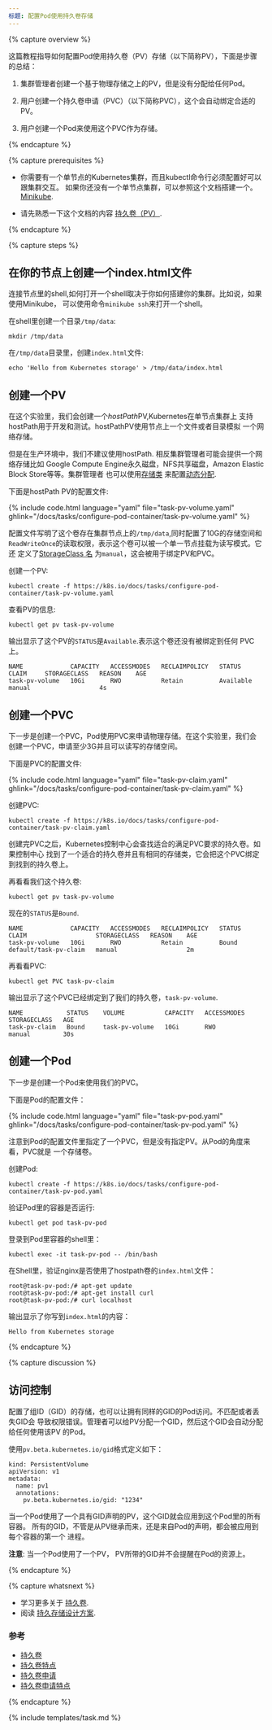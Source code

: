 ```yaml
---
标题: 配置Pod使用持久卷存储
---
```




{% capture overview %}

这篇教程指导如何配置Pod使用持久卷（PV）存储（以下简称PV），下面是步骤的总结：

1. 集群管理者创建一个基于物理存储之上的PV，但是没有分配给任何Pod。

1. 用户创建一个持久卷申请（PVC）（以下简称PVC），这个会自动绑定合适的PV。

1. 用户创建一个Pod来使用这个PVC作为存储。

{% endcapture %}

{% capture prerequisites %}

* 你需要有一个单节点的Kubernetes集群，而且kubectl命令行必须配置好可以跟集群交互。
如果你还没有一个单节点集群，可以参照这个文档搭建一个。
[Minikube](/docs/getting-started-guides/minikube).

* 请先熟悉一下这个文档的内容
[持久卷（PV）](/docs/concepts/storage/persistent-volumes/).

{% endcapture %}

{% capture steps %}



## 在你的节点上创建一个index.html文件

连接节点里的shell,如何打开一个shell取决于你如何搭建你的集群。比如说，如果使用Minikube，
可以使用命令`minikube ssh`来打开一个shell。

在shell里创建一个目录`/tmp/data`:

    mkdir /tmp/data

在`/tmp/data`目录里，创建`index.html`文件:

    echo 'Hello from Kubernetes storage' > /tmp/data/index.html



## 创建一个PV

在这个实验里，我们会创建一个*hostPath*PV,Kubernetes在单节点集群上
支持hostPath用于开发和测试。hostPathPV使用节点上一个文件或者目录模拟
一个网络存储。

但是在生产环境中，我们不建议使用hostPath. 相反集群管理者可能会提供一个网络存储比如
Google Compute Engine永久磁盘，NFS共享磁盘，Amazon Elastic Block Store等等。集群管理者
也可以使用[存储类](/docs/resources-reference/{{page.version}}/#storageclass-v1-storage)
来配置[动态分配](http://blog.kubernetes.io/2016/10/dynamic-provisioning-and-storage-in-kubernetes.html).

下面是hostPath PV的配置文件:

{% include code.html language="yaml" file="task-pv-volume.yaml" ghlink="/docs/tasks/configure-pod-container/task-pv-volume.yaml" %}

配置文件写明了这个卷存在集群节点上的`/tmp/data`,同时配置了10G的存储空间和
`ReadWriteOnce`的读取权限，表示这个卷可以被一个单一节点挂载为读写模式。它还
定义了[StorageClass 名](/docs/concepts/storage/persistent-volumes/#class)
为`manual`，这会被用于绑定PV和PVC。

创建一个PV:

    kubectl create -f https://k8s.io/docs/tasks/configure-pod-container/task-pv-volume.yaml

查看PV的信息:

    kubectl get pv task-pv-volume

输出显示了这个PV的`STATUS`是`Available`.表示这个卷还没有被绑定到任何
PVC上。

    NAME             CAPACITY   ACCESSMODES   RECLAIMPOLICY   STATUS      CLAIM     STORAGECLASS   REASON    AGE
    task-pv-volume   10Gi       RWO           Retain          Available             manual                   4s



## 创建一个PVC

下一步是创建一个PVC，Pod使用PVC来申请物理存储。在这个实验里，我们会
创建一个PVC，申请至少3G并且可以读写的存储空间。

下面是PVC的配置文件:

{% include code.html language="yaml" file="task-pv-claim.yaml" ghlink="/docs/tasks/configure-pod-container/task-pv-claim.yaml" %}

创建PVC:

    kubectl create -f https://k8s.io/docs/tasks/configure-pod-container/task-pv-claim.yaml

创建完PVC之后，Kubernetes控制中心会查找适合的满足PVC要求的持久卷。如果控制中心
找到了一个适合的持久卷并且有相同的存储类，它会把这个PVC绑定到找到的持久卷上。

再看看我们这个持久卷:

    kubectl get pv task-pv-volume

现在的`STATUS`是`Bound`.

    NAME             CAPACITY   ACCESSMODES   RECLAIMPOLICY   STATUS    CLAIM                   STORAGECLASS   REASON    AGE
    task-pv-volume   10Gi       RWO           Retain          Bound     default/task-pv-claim   manual                   2m

再看看PVC:

    kubectl get PVC task-pv-claim

输出显示了这个PVC已经绑定到了我们的持久卷，`task-pv-volume`.

    NAME            STATUS    VOLUME           CAPACITY   ACCESSMODES   STORAGECLASS   AGE
    task-pv-claim   Bound     task-pv-volume   10Gi       RWO           manual         30s



## 创建一个Pod

下一步是创建一个Pod来使用我们的PVC。

下面是Pod的配置文件：

{% include code.html language="yaml" file="task-pv-pod.yaml" ghlink="/docs/tasks/configure-pod-container/task-pv-pod.yaml" %}

注意到Pod的配置文件里指定了一个PVC，但是没有指定PV。从Pod的角度来看，PVC就是
一个存储卷。

创建Pod:

    kubectl create -f https://k8s.io/docs/tasks/configure-pod-container/task-pv-pod.yaml

验证Pod里的容器是否运行:

    kubectl get pod task-pv-pod

登录到Pod里容器的shell里：

    kubectl exec -it task-pv-pod -- /bin/bash

在Shell里，验证nginx是否使用了hostpath卷的`index.html`文件：

    root@task-pv-pod:/# apt-get update
    root@task-pv-pod:/# apt-get install curl
    root@task-pv-pod:/# curl localhost

输出显示了你写到`index.html`的内容：

    Hello from Kubernetes storage

{% endcapture %}


{% capture discussion %}



## 访问控制

配置了组ID（GID）的存储，也可以让拥有同样的GID的Pod访问。不匹配或者丢失GID会
导致权限错误。管理者可以给PV分配一个GID，然后这个GID会自动分配给任何使用该PV
的Pod。

使用`pv.beta.kubernetes.io/gid`格式定义如下：

    kind: PersistentVolume
    apiVersion: v1
    metadata:
      name: pv1
      annotations:
        pv.beta.kubernetes.io/gid: "1234"

当一个Pod使用了一个具有GID声明的PV，这个GID就会应用到这个Pod里的所有容器。
所有的GID，不管是从PV继承而来，还是来自Pod的声明，都会被应用到每个容器的第一个
进程。

**注意**: 当一个Pod使用了一个PV， PV所带的GID并不会提醒在Pod的资源上。

{% endcapture %}


{% capture whatsnext %}

* 学习更多关于 [持久卷](/docs/concepts/storage/persistent-volumes/).
* 阅读 [持久存储设计方案](https://git.k8s.io/community/contributors/design-proposals/persistent-storage.md).



### 参考

* [持久卷](/docs/resources-reference/{{page.version}}/#persistentvolume-v1-core)
* [持久卷特点](/docs/resources-reference/{{page.version}}/#persistentvolumespec-v1-core)
* [持久卷申请](/docs/resources-reference/{{page.version}}/#persistentvolumeclaim-v1-core)
* [持久卷申请特点](/docs/resources-reference/{{page.version}}/#persistentvolumeclaimspec-v1-core)

{% endcapture %}

{% include templates/task.md %}
